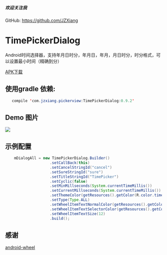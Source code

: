 ##### 欢迎关注我
GitHub: https://github.com/JZXiang
# TimePickerDialog

Android时间选择器，支持年月日时分，年月日，年月，月日时分，时分格式，可以设置最小时间（精确到分）  

[APK下载](https://github.com/JZXiang/PickerView/raw/master/sample-debug.apk)


## 使用gradle 依赖:
```java
   compile 'com.jzxiang.pickerview:TimePickerDialog:0.9.2'
```
## Demo 图片
![](https://github.com/JZXiang/PickerView/raw/master/preview/timepickerdialog_demo.gif)

## 示例配置
```java
    mDialogAll = new TimePickerDialog.Builder()
                    .setCallBack(this)
                    .setCancelStringId("cancel")
                    .setSureStringId("sure")
                    .setTitleStringId("TimePicker")
                    .setCyclic(false)
                    .setMinMillseconds(System.currentTimeMillis())
                    .setCurrentMillseconds(System.currentTimeMillis())
                    .setThemeColor(getResources().getColor(R.color.timepicker_dialog_bg))
                    .setType(Type.ALL)
                    .setWheelItemTextNormalColor(getResources().getColor(R.color.timetimepicker_default_text_color))
                    .setWheelItemTextSelectorColor(getResources().getColor(R.color.timepicker_toolbar_bg))
                    .setWheelItemTextSize(12)
                    .build();
```
## 感谢
[android-wheel](https://github.com/maarek/android-wheel)